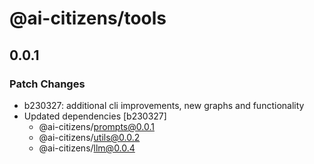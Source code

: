 # @ai-citizens/tools

## 0.0.1

### Patch Changes

- b230327: additional cli improvements, new graphs and functionality
- Updated dependencies [b230327]
  - @ai-citizens/prompts@0.0.1
  - @ai-citizens/utils@0.0.2
  - @ai-citizens/llm@0.0.4
